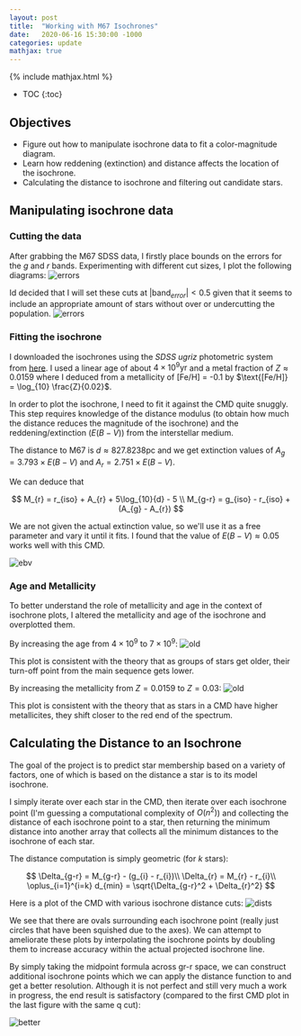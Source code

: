 ```yaml
---
layout: post
title:  "Working with M67 Isochrones"
date:   2020-06-16 15:30:00 -1000
categories: update
mathjax: true
---
```

{% include mathjax.html %}


* TOC
{:toc}


## Objectives
- Figure out how to manipulate isochrone data to fit a color-magnitude diagram.
- Learn how reddening (extinction) and distance affects the location of the isochrone.
- Calculating the distance to isochrone and filtering out candidate stars.

## Manipulating isochrone data

### Cutting the data
After grabbing the M67 SDSS data, I firstly place bounds on the errors for the $g$ and $r$ bands.
Experimenting with different cut sizes, I plot the following diagrams:
![errors]({{site.baseurl}}/images/m67/cuts.png)

Id decided that I will set these cuts at $|\text{band}_{error}|<0.5$ given that it seems to include an appropriate amount of stars without
over or undercutting the population.
![errors]({{site.baseurl}}/images/m67/errors.png)

### Fitting the isochrone
I downloaded the isochrones using the *SDSS ugriz* photometric system from [here](http://stev.oapd.inaf.it/cgi-bin/cmd_3.3). I used a linear age of about $4\times 10^{9} \text{yr}$ and a metal fraction of $Z \approx 0.0159$ where I deduced from a metallicity of $\text{[Fe/H] = -0.1}$ by $\text{[Fe/H]} = \log_{10} \frac{Z}{0.02}$.

In order to plot the isochrone, I need to fit it against the CMD quite snuggly. This step requires knowledge of the distance modulus (to obtain how much the distance reduces the magnitude of the isochrone) and the reddening/extinction ($E(B-V)$) from the interstellar medium.

The distance to M67 is $d \approx 827.8238 \text{pc}$ and we get extinction values of $A_{g} = 3.793 \times E(B-V)$ and $A_{r} = 2.751 \times E(B-V)$.

We can deduce that 

$$
M_{r} = r_{iso} + A_{r} + 5\log_{10}{d} - 5 \\
M_{g-r} = g_{iso} - r_{iso} + (A_{g} - A_{r})
$$

We are not given the actual extinction value, so we'll use it as a free parameter and vary it until it fits. I found that the value of $E(B-V) \approx 0.05$ works well with this CMD.

![ebv]({{site.baseurl}}/images/m67/iso_overplot.png)

### Age and Metallicity
To better understand the role of metallicity and age in the context of isochrone plots, I altered the metallicity and age of the isochrone and overplotted them.

By increasing the age from $4\times 10^9$ to $7\times 10^9$:
![old]({{site.baseurl}}/images/m67/old.png)

This plot is consistent with the theory that as groups of stars get older, their turn-off point from the main sequence gets lower.

By increasing the metallicity from $Z = 0.0159$ to $Z = 0.03$:
![old]({{site.baseurl}}/images/m67/metal.png)

This plot is consistent with the theory that as stars in a CMD have higher metallicites, they shift closer to the red end of the spectrum.

## Calculating the Distance to an Isochrone

The goal of the project is to predict star membership based on a variety of factors, one of which is based on the distance a star is to its model isochrone.

I simply iterate over each star in the CMD, then iterate over each isochrone point (I'm guessing a computational complexity of $O(n^2)$) and collecting the distance of each isochrone point to a star, then returning the minimum distance into another array that collects all the minimum distances to the isochrone of each star. 

The distance computation is simply geometric (for $k$ stars):

$$
\Delta_{g-r} = M_{g-r} - (g_{i} - r_{i})\\
\Delta_{r} = M_{r} - r_{i}\\
\oplus_{i=1}^{i=k}  d_{min} = \sqrt{\Delta_{g-r}^2 + \Delta_{r}^2}
$$

Here is a plot of the CMD with various isochrone distance cuts:
![dists]({{site.baseurl}}/images/m67/dists.png)

We see that there are ovals surrounding each isochrone point (really just circles that have been squished due to the axes).
We can attempt to ameliorate these plots by interpolating the isochrone points by doubling them to increase accuracy within the actual projected isochrone line.

By simply taking the midpoint formula across gr-r space, we can construct additional isochrone points which we can apply the distance function to and get a better resolution. Although it is not perfect and still very much a work in progress, the end result is satisfactory (compared to the first CMD plot in the last figure with the same q cut):

![better]({{site.baseurl}}/images/m67/better.png)